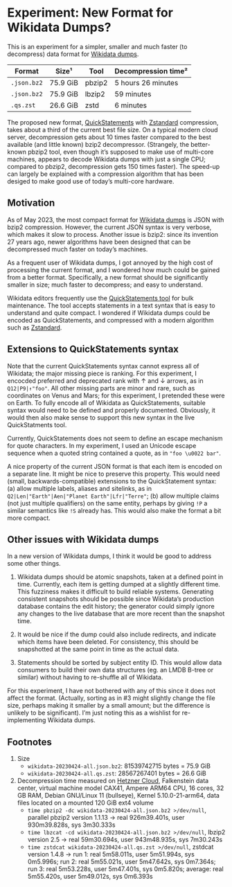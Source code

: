 # Experiment: New Format for Wikidata Dumps?

This is an experiment for a simpler, smaller and much faster (to decompress)
data format for [Wikidata dumps](https://www.wikidata.org/wiki/Wikidata:Database_download).

| Format      |     Size¹ | Tool   |   Decompression time² |
|-------------|-----------|--------|-----------------------|
| `.json.bz2` |  75.9 GiB | pbzip2 |    5 hours 26 minutes |
| `.json.bz2` |  75.9 GiB | lbzip2 |            59 minutes |
| `.qs.zst`   |  26.6 GiB | zstd   |             6 minutes |


The proposed new format,
[QuickStatements](https://www.wikidata.org/wiki/Help:QuickStatements)
with [Zstandard](https://en.wikipedia.org/wiki/Zstd) compression, takes
about a third of the current best file size. On a typical modern cloud
server, decompression gets about 10 times faster compared to the best
available (and little known) bzip2 decompressor. (Strangely, the
better-known pbzip2 tool, even though it’s supposed to make use
of multi-core machines, appears to decode Wikidata dumps with
just a single CPU; compared to pbzip2, decompression gets 150 times
faster). The speed-up can largely be explained
with a compression algorithm that has been desiged to make good use
of today’s multi-core hardware.


## Motivation

As of May 2023, the most compact format for [Wikidata
dumps](https://dumps.wikimedia.org/wikidatawiki/entities/20230424/) is
JSON with bzip2 compression.  However, the current JSON syntax is very
verbose, which makes it slow to process. Another issue is bzip2: since
its invention 27 years ago, newer algorithms have been designed that
can be decompressed much faster on today’s machines.

As a frequent user of Wikidata dumps, I got annoyed by the high cost of
processing the current format, and I wondered how much could be gained
from a better format. Specifically, a new format should be significantly
smaller in size; much faster to decompress; and easy to understand.

Wikidata editors frequently use the [QuickStatements
tool](https://www.wikidata.org/wiki/Help:QuickStatements) for bulk
maintenance. The tool accepts statements in a text syntax that is easy
to understand and quite compact. I wondered if Wikidata dumps could be
encoded as QuickStatements, and compressed with a modern algorithm
such as [Zstandard](https://en.wikipedia.org/wiki/Zstd).


## Extensions to QuickStatements syntax

Note that the current QuickStatements syntax cannot express all of
Wikidata; the major missing piece is ranking. For this experiment, I
encocded preferred and deprecated rank with ↑ and ↓ arrows, as in
`Q12|P9|↑"foo"`. All other missing parts are minor and rare, such as
coordinates on Venus and Mars; for this experiment, I pretended these
were on Earth. To fully encode all of Wikidata as QuickStatements,
suitable syntax would need to be defined and properly documented.
Obviously, it would then also make sense to support this new syntax
in the live QuickStatments tool.

Currently, QuickStatements does not seem to define an escape mechanism
for quote characters. In my experiment, I used an Unicode escape sequence
when a quoted string contained a quote, as in `"foo \u0022 bar"`.

A nice property of the current JSON format is that each item is encoded
on a separate line. It might be nice to preserve this property. This would
need (small, backwards-compatible) extensions to the QuickStatement syntax:
(a) allow multiple labels, aliases
and sitelinks, as in `Q2|Len|"Earth"|Aen|"Planet Earth"|Lfr|"Terre"`;
(b) allow multiple claims (not just multiple qualifiers) on the same
entity, perhaps by giving `!P` a similar semantics like `!S` already has.
This would also make the format a bit more compact.

## Other issues with Wikidata dumps

In a new version of Wikidata dumps, I think it would be good to
address some other things.

1. Wikidata dumps should be atomic snapshots, taken at a defined point
in time. Currently, each item is getting dumped at a slightly different
time. This fuzziness makes it difficult to build reliable systems.
Generating consistent snapshots should be possible since Wikidata’s
production database contains the edit history; the generator could simply
ignore any changes to the live database that are more recent than
the snapshot time.

2. It would be nice if the dump could also include redirects, and indicate
which items have been deleted. For consistency, this should be snapshotted
at the same point in time as the actual data.

3. Statements should be sorted by subject entity ID. This would
allow data consumers to build their own data structures (eg. an LMDB
B-tree or similar) without having to re-shuffle all of Wikidata.

For this experiment, I have not bothered with any of this since it does
not affect the format. (Actually, sorting as in #3 might slightly
change the file size, perhaps making it smaller by a small amount;
but the difference is unlikely to be significant). I’m just noting this
as a wishlist for re-implementing Wikidata dumps.


## Footnotes

1. Size
    * `wikidata-20230424-all.json.bz2`: 81539742715 bytes = 75.9 GiB
	* `wikidata-20230424-all.qs.zst`: 28567267401 bytes = 26.6 GiB
2. Decompression time measured on [Hetzner Cloud](https://www.hetzner.com/cloud), Falkenstein data center, virtual machine model CAX41, Ampere ARM64 CPU, 16 cores, 32 GB RAM, Debian GNU/Linux 11 (bullseye), Kernel 5.10.0-21-arm64, data files located on a mounted 120 GiB ext4 volume
    * `time pbzip2 -dc wikidata-20230424-all.json.bz2 >/dev/null`, parallel pbzip2 version 1.1.13 → real 926m39.401s, user 930m39.828s, sys 3m30.333s
	* `time lbzcat -cd wikidata-20230424-all.json.bz2 >/dev/null`, lbzip2 version 2.5 → real 59m30.694s, user 943m48.935s, sys 7m30.243s
    * `time zstdcat wikidata-20230424-all.qs.zst >/dev/null`, zstdcat version 1.4.8 → run 1: real 5m58.011s, user 5m51.994s, sys 0m5.996s;
	run 2: real 5m55.021s, user 5m47.642s, sys 0m7.364s;
	run 3: real 5m53.228s, user 5m47.401s, sys 0m5.820s;
	average: real 5m55.420s, user 5m49.012s, sys 0m6.393s
